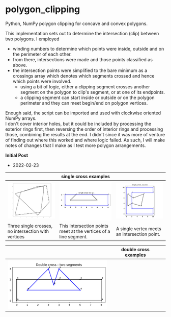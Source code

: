 # polygon_clipping
Python, NumPy polygon clipping for concave and convex polygons.


This implementation sets out to determine the intersection (clip) between two polygons.
I employed
- winding numbers to determine which points were inside, outside and on the perimeter of each other.
- from there, intersections were made and those points classified as above.
- the intersection points were simplified to the bare minimum as a crossings array which denotes which segments crossed and hence which points were involved.
  - using a bit of logic, either a clipping segment crosses another segment on the polygon to clip's segment, or at one of its endpoints.
  - a clipping segment can start inside or outside or on the polygon perimeter and they can meet begin/end on polygon vertices.

Enough said, the script can be imported and used with clockwise oriented NumPy arrays.  
I don't cover interior holes, but it could be included by processing the exterior rings first, then reversing the order of interior rings and processing those, combining the results at the end.  I didn't since it was more of venture of finding out where this worked and where logic failed.  As such, I will make notes of changes that I make as I test more polygon arrangements.


**Initial Post**
- 2022-02-23

<!--The image ... <a href="url"><img src="code_format_options.png" align="left" height="auto" width="400"></a> <br clear="all"> -->
<p>

|      | single cross examples|  |
| ------------ | -------- | --------- |
| <img src="images/b0c0_intersect_0.png" width="350"/> |<img src="images/single_cross_s00_t0.png" width="350"/> | <img src="images/single_cross_c2CC.png" width="350"/> |
| Three single crosses, no intersection with vertices | This intersection points meet at the vertices of a line segment. | A single vertex meets an intersection point. |

</p>

<p>

|      | double cross examples|   |
| ------------ | -------- | --------- |
| <img src="images/double_cross_t4s02.png"  width="350"/>     |            |          |


</p>
<br clear="right">



<!-- <a href="url"><img src="../images/npGeo_conversion_tools.png" align="center" height="auto" width="200" ></a> -->
